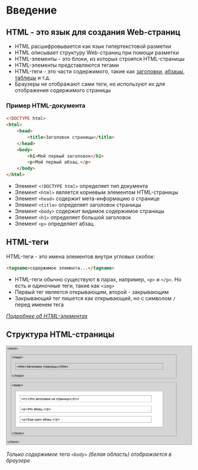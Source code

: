# Введение

## HTML - это язык для создания Web-страниц

- HTML расшифровывается как язык гипертекстовой разметки
- HTML описывает структуру Web-страниц при помощи разметки
- HTML-элементы - это блоки, из которых строятся HTML-страницы
- HTML-элементы представляются тегами
- HTML-теги - это части содержимого, такие как [заголовки](html_headings.md), [абзацы](html_paragraphs.md), [таблицы](html_tables.md) и т.д.
- Браузеры не отображают сами теги, но используют их для отображения содержимого страницы

### Пример HTML-документа

```html
<!DOCTYPE html>
<html>
    <head>
        <title>Заголовок страницы</title>
    </head>
    <body>
        <h1>Мой первый заголовок</h1>
        <p>Мой первый абзац.</p>
    </body>
</html>
```

- Элемент `<!DOCTYPE html>` определяет тип документа
- Элемент `<html>` является корневым элементом HTML-страницы
- Элемент `<head>` содержит мета-информацию о странице
- Элемент `<title>` определяет заголовок страницы
- Элемент `<body>` содержит видимое содержимое страницы
- Элемент `<h1>` определяет большой заголовок
- Элемент `<p>` определяет абзац

## HTML-теги

HTML-теги - это имена элементов внутри угловых скобок:

```html
<tagname>содержимое элемента...</tagname>
```

- HTML-теги обычно существуют в парах, например, `<p>` и `</p>`. Но есть и одиночные теги, такие как `<img>`
- Первый тег является открывающим, второй - закрывающим
- Закрывающий тег пишется как открывающий, но с символом `/` перед именем тега

[_Подробнее об HTML-элементах_](html_elements.md)

## Структура HTML-страницы

![Структура HTML-страницы](images/html_structure.png)

_Только содержимое тега `<body>` (белая область) отображается в браузере_

